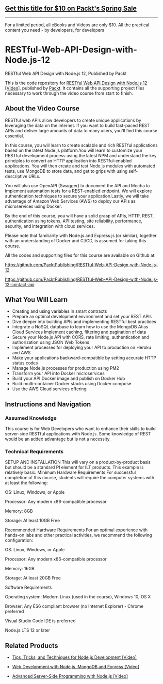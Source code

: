 ## [Get this title for $10 on Packt's Spring Sale](https://www.packt.com/V14053?utm_source=github&utm_medium=packt-github-repo&utm_campaign=spring_10_dollar_2022)
-----
For a limited period, all eBooks and Videos are only $10. All the practical content you need \- by developers, for developers

# RESTful-Web-API-Design-with-Node.js-12
 RESTful Web API Design with Node.js 12, Published by Packt

This is the code repository for [RESTful Web API Design with Node.js 12 [Video]](https://www.packtpub.com/web-development/restful-web-api-design-with-node-js-12-video), published by [Packt](https://www.packtpub.com/?utm_source=github). It contains all the supporting project files necessary to work through the video course from start to finish.

## About the Video Course

RESTful web APIs allow developers to create unique applications by leveraging the data on the internet. If you want to build fast-paced REST APIs and deliver large amounts of data to many users, you'll find this course essential.

In this course, you will learn to create scalable and rich RESTful applications based on the latest Node.js platform.You will learn to customize your RESTful development process using the latest NPM and understand the key principles to convert an HTTP application into RESTful-enabled applications. You will then create and test Node.js modules with automated tests, use MongoDB to store data, and get to grips with using self-descriptive URLs.

You will also use OpenAPI (Swagger) to document the API and Mocha to implement automation tests for a REST-enabled endpoint. We will explore authentication techniques to secure your application.Lastly, we will take advantage of Amazon Web Services (AWS) to deploy our APIs as microservices using Docker.

By the end of this course, you will have a solid grasp of APIs, HTTP, REST, authentication using tokens, API testing, site reliability, performance, security, and integration with cloud services.

Please note that familiarity with Node.js and Express.js (or similar), together with an understanding of Docker and CI/CD, is assumed for taking this course.

All the codes and supporting files for this course are available on Github at:

https://github.com/PacktPublishing/RESTful-Web-API-Design-with-Node.js-12

https://github.com/PacktPublishing/RESTful-Web-API-Design-with-Node.js-12-contact-api

<H2>What You Will Learn</H2>
<DIV class=book-info-will-learn-text>
<UL>
<LI><SPAN style="BACKGROUND-COLOR: transparent">Creating and using variables in smart contracts</SPAN> 
<LI>Prepare an optimal development environment and set your REST APIs
<LI>Dive deeper into building APIs and implementing RESTful best practices
<LI>Integrate a NoSQL database to learn how to use the MongoDB Atlas Cloud Services Implement caching, filtering and pagination of data
<LI>Secure your Node.js API with CORS, rate limiting, authentication and authorization using JSON Web Tokens
<LI>Implement processes for deploying your API to production on Heroku and AWS
<LI>Make your applications backward-compatible by setting accurate HTTP status codes
<LI>Manage Node.js processes for production using PM2
<LI>Transform your API into Docker microservices
<LI>Build your API Docker image and publish on Docker Hub
<LI>Build multi-container Docker stacks using Docker compose
<LI>Use the AWS Cloud services offering
 </LI></UL></DIV>

## Instructions and Navigation
### Assumed Knowledge
This course is for Web Developers who want to enhance their skills to build server-side RESTful applications with Node.js.
Some knowledge of REST would be an added advantage but is not a necessity.

### Technical Requirements

SETUP AND INSTALLATION
This will vary on a product-by-product basis but should be a standard PI element for ILT products. This example is relatively basic.
Minimum Hardware Requirements
For successful completion of this course, students will require the computer systems with at least the following:

OS: Linux, Windows, or Apple


Processor: Any modern x86-compatible processor


Memory: 8GB


Storage: At least 10GB Free



Recommended Hardware Requirements
For an optimal experience with hands-on labs and other practical activities, we recommend the following configuration:

OS: Linux, Windows, or Apple


Processor: Any modern x86-compatible processor


Memory: 16GB


Storage: At least 20GB Free

Software Requirements

Operating system: Modern Linux (used in the course), Windows 10, OS X


Browser: Any ES6 compliant browser (no Internet Explorer) - Chrome preferred


Visual Studio Code IDE is preferred


Node.js LTS 12 or later


## Related Products
* [Tips, Tricks, and Techniques for Node.js Development [Video]](https://www.packtpub.com/web-development/tips-tricks-and-techniques-nodejs-development-video?utm_source=github&utm_medium=repository&utm_campaign=9781789343434)

* [Web Development with Node.js, MongoDB and Express [Video]](https://www.packtpub.com/application-development/web-development-nodejs-mongodb-and-express-video?utm_source=github&utm_medium=repository&utm_campaign=9781786463425)

* [Advanced Server-Side Programming with Node.js [Video]](https://www.packtpub.com/web-development/advanced-server-side-programming-nodejs-video?utm_source=github&utm_medium=repository&utm_campaign=9781787289963)




